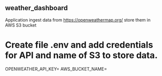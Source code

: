 ## weather_dashboard
Application ingest data from https://openweathermap.org/
store them in AWS S3 bucket

# Create file .env and add credentials for API and name of S3 to store data. 
OPENWEATHER_API_KEY=
AWS_BUCKET_NAME=